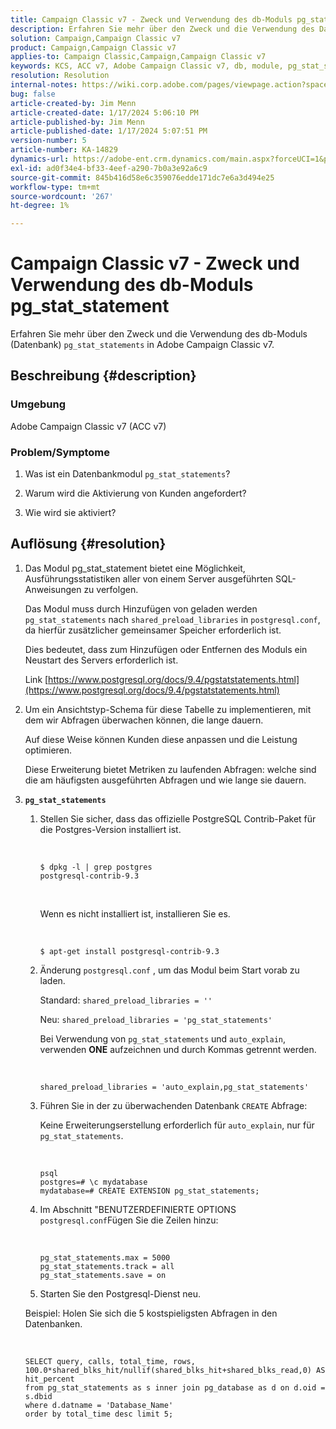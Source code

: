 ```yaml
---
title: Campaign Classic v7 - Zweck und Verwendung des db-Moduls pg_stat_statement
description: Erfahren Sie mehr über den Zweck und die Verwendung des Datenbankmoduls pg_stat_statement in Adobe Campaign Classic v7.
solution: Campaign,Campaign Classic v7
product: Campaign,Campaign Classic v7
applies-to: Campaign Classic,Campaign,Campaign Classic v7
keywords: KCS, ACC v7, Adobe Campaign Classic v7, db, module, pg_stat_statement, FAQ, PostgreSQL, Postgres
resolution: Resolution
internal-notes: https://wiki.corp.adobe.com/pages/viewpage.action?spaceKey=neolane&title=Database+performance+optimization+-+Identify+bottleneck+queries+with+execution+statistics#Databaseperformanceoptimization-Identifybottleneckquerieswithexecutionstatistics-pg_stat_statements
bug: false
article-created-by: Jim Menn
article-created-date: 1/17/2024 5:06:10 PM
article-published-by: Jim Menn
article-published-date: 1/17/2024 5:07:51 PM
version-number: 5
article-number: KA-14829
dynamics-url: https://adobe-ent.crm.dynamics.com/main.aspx?forceUCI=1&pagetype=entityrecord&etn=knowledgearticle&id=ceb6acb1-5ab5-ee11-a569-6045bd006268
exl-id: ad0f34e4-bf33-4eef-a290-7b0a3e92a6c9
source-git-commit: 845b416d58e6c359076edde171dc7e6a3d494e25
workflow-type: tm+mt
source-wordcount: '267'
ht-degree: 1%

---
```


# Campaign Classic v7 - Zweck und Verwendung des db-Moduls pg_stat_statement


Erfahren Sie mehr über den Zweck und die Verwendung des db-Moduls (Datenbank) `pg_stat_statements` in Adobe Campaign Classic v7.

## Beschreibung {#description}


### Umgebung

Adobe Campaign Classic v7 (ACC v7)



### Problem/Symptome

1. Was ist ein Datenbankmodul `pg_stat_statements`?

2. Warum wird die Aktivierung von Kunden angefordert?

3. Wie wird sie aktiviert?


## Auflösung {#resolution}


1. Das Modul pg_stat_statement bietet eine Möglichkeit, Ausführungsstatistiken aller von einem Server ausgeführten SQL-Anweisungen zu verfolgen.


   Das Modul muss durch Hinzufügen von geladen werden `pg_stat_statements` nach `shared_preload_libraries` in `postgresql.conf`, da hierfür zusätzlicher gemeinsamer Speicher erforderlich ist.


   Dies bedeutet, dass zum Hinzufügen oder Entfernen des Moduls ein Neustart des Servers erforderlich ist.


   Link [https://www.postgresql.org/docs/9.4/pgstatstatements.html](https://www.postgresql.org/docs/9.4/pgstatstatements.html)
2. Um ein Ansichtstyp-Schema für diese Tabelle zu implementieren, mit dem wir Abfragen überwachen können, die lange dauern.


   Auf diese Weise können Kunden diese anpassen und die Leistung optimieren.


   Diese Erweiterung bietet Metriken zu laufenden Abfragen: welche sind die am häufigsten ausgeführten Abfragen und wie lange sie dauern.
3. <b>`pg_stat_statements`</b>

   1. Stellen Sie sicher, dass das offizielle PostgreSQL Contrib-Paket für die Postgres-Version installiert ist.


      <br>

      ```
      $ dpkg -l | grep postgres
      postgresql-contrib-9.3
      ```



      <br>

      Wenn es nicht installiert ist, installieren Sie es.


      <br>

      ```
      $ apt-get install postgresql-contrib-9.3
      ```




   2. Änderung `postgresql.conf` , um das Modul beim Start vorab zu laden.


      Standard: `shared_preload_libraries = ''`


      Neu: `shared_preload_libraries = 'pg_stat_statements'`


      Bei Verwendung von `pg_stat_statements` und `auto_explain`, verwenden <b>ONE</b> aufzeichnen und durch Kommas getrennt werden.


      <br>

      ```
      shared_preload_libraries = 'auto_explain,pg_stat_statements'
      ```




   3. Führen Sie in der zu überwachenden Datenbank `CREATE` Abfrage:


      Keine Erweiterungserstellung erforderlich für `auto_explain`, nur für `pg_stat_statements`.


      <br>

      ```
      psql
      postgres=# \c mydatabase
      mydatabase=# CREATE EXTENSION pg_stat_statements;
      ```




   4. Im Abschnitt &quot;BENUTZERDEFINIERTE OPTIONS `postgresql.conf`Fügen Sie die Zeilen hinzu:


      <br>

      ```
      pg_stat_statements.max = 5000
      pg_stat_statements.track = all
      pg_stat_statements.save = on
      ```


   5. Starten Sie den Postgresql-Dienst neu.



   Beispiel: Holen Sie sich die 5 kostspieligsten Abfragen in den Datenbanken.


   <br>

   ```
   SELECT query, calls, total_time, rows, 100.0*shared_blks_hit/nullif(shared_blks_hit+shared_blks_read,0) AS hit_percent
   from pg_stat_statements as s inner join pg_database as d on d.oid = s.dbid
   where d.datname = 'Database_Name'
   order by total_time desc limit 5;
   ```
